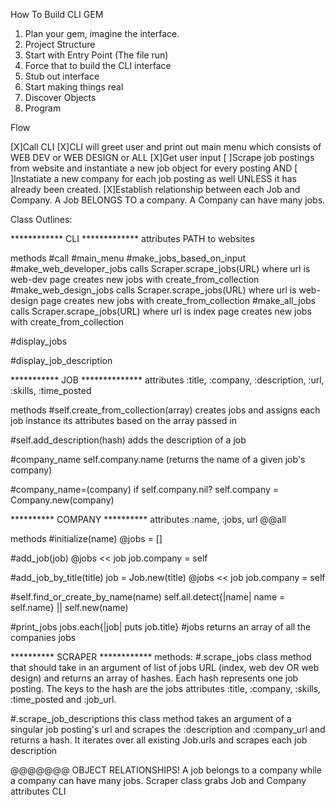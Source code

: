 How To Build CLI GEM

1. Plan your gem, imagine the interface.
2. Project Structure
3. Start with Entry Point (The file run)
4. Force that to build the CLI interface 
5. Stub out interface
6. Start making things real 
7. Discover Objects
8. Program 


Flow

[X]Call CLI 
[X]CLI will greet user and print out main menu which consists of WEB DEV or WEB DESIGN or ALL
[X]Get user input
[ ]Scrape job postings from website and instantiate a new job object for every posting AND 
[ ]Instatiate a new company for each job posting as well UNLESS it has already been created.
[X]Establish relationship between each Job and Company. A Job BELONGS TO a company. A Company can have many jobs.     

Class Outlines:

************  CLI  ************* 
attributes
    PATH to websites

methods
#call
#main_menu
#make_jobs_based_on_input
    #make_web_developer_jobs
        calls Scraper.scrape_jobs(URL) where url is web-dev page
        creates new jobs with create_from_collection
    #make_web_design_jobs
        calls Scraper.scrape_jobs(URL) where url is web-design page
        creates new jobs with create_from_collection
    #make_all_jobs 
        calls Scraper.scrape_jobs(URL) where url is index page
        creates new jobs with create_from_collection
        
#display_jobs

#display_job_description


***********  JOB  **************
attributes
    :title, :company, :description, :url, :skills, :time_posted

methods
#self.create_from_collection(array)
    creates jobs and assigns each job instance its attributes based on the array passed in

#self.add_description(hash)
    adds the description of a job

#company_name
    self.company.name (returns the name of a given job's company)

#company_name=(company)
    if self.company.nil?
        self.company = Company.new(company)


**********  COMPANY  **********
attributes
    :name, :jobs, url 
    @@all

methods
#initialize(name)
    @jobs = []
    
#add_job(job)
    @jobs << job
    job.company = self

#add_job_by_title(title)
    job = Job.new(title)
    @jobs << job
    job.company = self

#self.find_or_create_by_name(name)
    self.all.detect{|name| name = self.name} || self.new(name)

#print_jobs
    jobs.each{|job| puts job.title}
#jobs
    returns an array of all the companies jobs


**********  SCRAPER ************
methods:
#.scrape_jobs
    class method that should take in an argument of list of jobs URL (index, web dev OR
    web design) and returns an array of hashes. Each hash represents
    one job posting. The keys to the hash are the jobs attributes :title,
    :company, :skills, :time_posted and :job_url. 

#.scrape_job_descriptions
    this class method takes an argument of a singular job posting's url
    and scrapes the :description and :company_url and returns a hash.
    It iterates over all existing Job.urls and scrapes each job description


@@@@@@@ OBJECT RELATIONSHIPS!
    A job belongs to a company while a company can have many jobs. 
    Scraper class grabs Job and Company attributes
    CLI 
